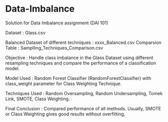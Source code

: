 # Data-Imbalance
Solution for Data Imbalance assignment (DAI 101)

Dataset : Glass.csv

Balanced Dataset of different techniques : xxxx_Balanced.csv
Comparsion Table : Samplling_Techniques_Comparison.csv

Objective :
Handle class imbalance in the Glass Dataset using different resampling techniques and compare the performance of a classification model.


Model Used : 
Random Forest Classifier (RandomForestClassifier)
with class_weight parameter for Class Weighting Technique.


Techniques Used :
Random Oversampling,
Random Undersampling,
Tomek Link,
SMOTE,
Class Weighting.


Final Conclusion :
Compared performance of all methods.
Usually, SMOTE or Class Weighting gives good results without overfitting.
